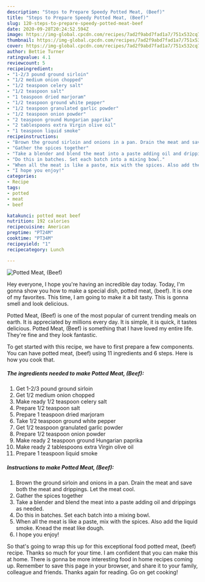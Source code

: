 ```yaml
---
description: "Steps to Prepare Speedy Potted Meat, (Beef)"
title: "Steps to Prepare Speedy Potted Meat, (Beef)"
slug: 120-steps-to-prepare-speedy-potted-meat-beef
date: 2020-09-28T20:24:52.594Z
image: https://img-global.cpcdn.com/recipes/7ad2f9abd7fad1a7/751x532cq70/potted-meat-beef-recipe-main-photo.jpg
thumbnail: https://img-global.cpcdn.com/recipes/7ad2f9abd7fad1a7/751x532cq70/potted-meat-beef-recipe-main-photo.jpg
cover: https://img-global.cpcdn.com/recipes/7ad2f9abd7fad1a7/751x532cq70/potted-meat-beef-recipe-main-photo.jpg
author: Bettie Turner
ratingvalue: 4.1
reviewcount: 5
recipeingredient:
- "1-2/3 pound ground sirloin"
- "1/2 medium onion chopped"
- "1/2 teaspoon celery salt"
- "1/2 teaspoon salt"
- "1 teaspoon dried marjoram"
- "1/2 teaspoon ground white pepper"
- "1/2 teaspoon granulated garlic powder"
- "1/2 teaspoon onion powder"
- "2 teaspoon ground Hungarian paprika"
- "2 tablespoons extra Virgin olive oil"
- "1 teaspoon liquid smoke"
recipeinstructions:
- "Brown the ground sirloin and onions in a pan. Drain the meat and save both the meat and drippings. Let the meat cool."
- "Gather the spices together"
- "Take a blender and blend the meat into a paste adding oil and drippings as needed."
- "Do this in batches. Set each batch into a mixing bowl."
- "When all the meat is like a paste, mix with the spices. Also add the liquid smoke. Knead the meat like dough."
- "I hope you enjoy!"
categories:
- Recipe
tags:
- potted
- meat
- beef

katakunci: potted meat beef 
nutrition: 192 calories
recipecuisine: American
preptime: "PT24M"
cooktime: "PT34M"
recipeyield: "1"
recipecategory: Lunch

---
```



![Potted Meat, (Beef)](https://img-global.cpcdn.com/recipes/7ad2f9abd7fad1a7/751x532cq70/potted-meat-beef-recipe-main-photo.jpg)

Hey everyone, I hope you're having an incredible day today. Today, I'm gonna show you how to make a special dish, potted meat, (beef). It is one of my favorites. This time, I am going to make it a bit tasty. This is gonna smell and look delicious.

Potted Meat, (Beef) is one of the most popular of current trending meals on earth. It is appreciated by millions every day. It is simple, it is quick, it tastes delicious. Potted Meat, (Beef) is something that I have loved my entire life. They're fine and they look fantastic.




To get started with this recipe, we have to first prepare a few components. You can have potted meat, (beef) using 11 ingredients and 6 steps. Here is how you cook that.

<!--inarticleads1-->

##### The ingredients needed to make Potted Meat, (Beef):

1. Get 1-2/3 pound ground sirloin
1. Get 1/2 medium onion chopped
1. Make ready 1/2 teaspoon celery salt
1. Prepare 1/2 teaspoon salt
1. Prepare 1 teaspoon dried marjoram
1. Take 1/2 teaspoon ground white pepper
1. Get 1/2 teaspoon granulated garlic powder
1. Prepare 1/2 teaspoon onion powder
1. Make ready 2 teaspoon ground Hungarian paprika
1. Make ready 2 tablespoons extra Virgin olive oil
1. Prepare 1 teaspoon liquid smoke




<!--inarticleads2-->

##### Instructions to make Potted Meat, (Beef):

1. Brown the ground sirloin and onions in a pan. Drain the meat and save both the meat and drippings. Let the meat cool.
1. Gather the spices together
1. Take a blender and blend the meat into a paste adding oil and drippings as needed.
1. Do this in batches. Set each batch into a mixing bowl.
1. When all the meat is like a paste, mix with the spices. Also add the liquid smoke. Knead the meat like dough.
1. I hope you enjoy!




So that's going to wrap this up for this exceptional food potted meat, (beef) recipe. Thanks so much for your time. I am confident that you can make this at home. There is gonna be more interesting food in home recipes coming up. Remember to save this page in your browser, and share it to your family, colleague and friends. Thanks again for reading. Go on get cooking!
